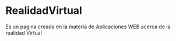 # RealidadVirtual
Es un pagina creada en la materia de Aplicaciones WEB acerca de la realidad Virtual

